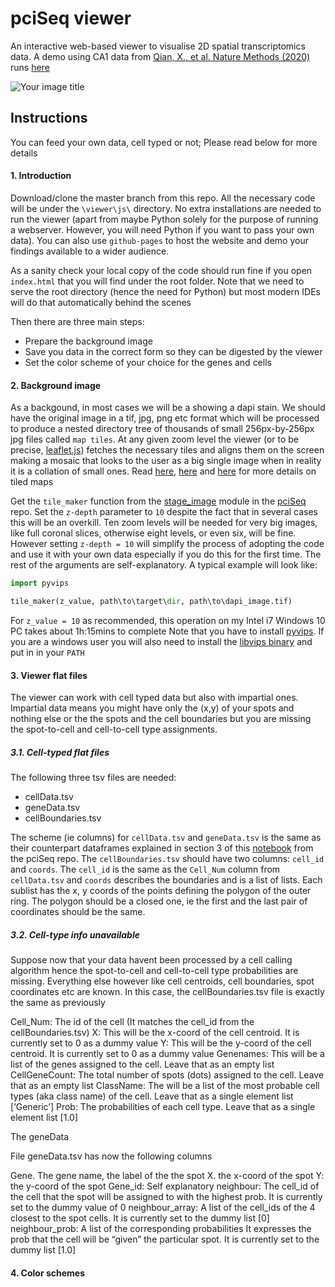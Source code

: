 # pciSeq viewer
An interactive web-based viewer to visualise 2D spatial transcriptomics data. A demo using 
CA1 data from [Qian, X., et al. Nature Methods (2020)](https://www.nature.com/articles/s41592-019-0631-4) runs
 [here](https://acycliq.github.io/ca1/)

<img src="viewer/assets/screenshot.jpg" alt="Your image title"/>

## Instructions
You can feed your own data, cell typed or not; Please read below for more details

#### 1. Introduction
Download/clone the master branch from this repo. All the necessary code will be under the `\viewer\js\` directory. 
No extra installations are needed to run the viewer (apart from maybe Python solely for the purpose of running a webserver. 
However, you will need Python if you want to pass your own data). You can also use `github-pages` to host the website and demo your findings
available to a wider audience.

As a sanity check your local copy of the code should run fine if you open `index.html` that you will 
find under the root folder. Note that we need to serve the root directory (hence the need for Python) 
but most modern IDEs will do that automatically behind the scenes    

Then there are three main steps:
 * Prepare the background image
 * Save you data in the correct form so they can be digested by the viewer
 * Set the color scheme of your choice for the genes and cells
 
#### 2. Background image
As a backgound, in most cases we will be a showing a dapi stain. We should have the original image in a tif, jpg, png etc format which will 
be processed to produce a nested directory tree of thousands of small 256px-by-256px jpg files called `map tiles`. At any given zoom level 
the viewer (or to be precise, [leaflet.js](www.leaflet.js)) fetches the necessary tiles and aligns them on the screen making a mosaic that looks 
to the user as a big single image when in reality it is a collation of small ones. 
Read [here](https://en.wikipedia.org/wiki/Tiled_web_map), [here](https://docs.microsoft.com/en-us/azure/azure-maps/zoom-levels-and-tile-grid?tabs=csharp) and
[here](https://www.e-education.psu.edu/geog585/node/706) for more details on tiled maps

Get the `tile_maker` function from the [stage_image](https://github.com/acycliq/pciSeq/blob/master/pciSeq/src/viewer/stage_image.py) module in the 
[pciSeq](https://github.com/acycliq/pciSeq) repo. Set the `z-depth` parameter to `10` despite the fact that in several cases this will be an overkill. Ten zoom levels will be needed for very big images, like 
full coronal slices, otherwise eight levels, or even six, will be fine. However setting `z-depth = 10` will simplify the process of adopting the code and use it with your 
own data especially if you do this for the first time. 
The rest of the arguments are self-explanatory. A typical example will look like:

```python
import pyvips

tile_maker(z_value, path\to\target\dir, path\to\dapi_image.tif)
```

For `z_value = 10` as recommended, this operation on my Intel i7 Windows 10 PC takes about 1h:15mins to complete
Note that you have to install [pyvips](https://anaconda.org/conda-forge/pyvips). If you are a windows user you will also need 
to install the [libvips binary](https://libvips.github.io/libvips/install.html) and put in in your `PATH`

#### 3. Viewer flat files
The viewer can work with cell typed data but also with impartial ones. Impartial data means you might have only the (x,y) of 
your spots and nothing else or the the spots and the cell boundaries but you are missing the spot-to-cell and cell-to-cell type assignments.

##### 3.1. Cell-typed flat files
The following three tsv files are needed:
* cellData.tsv
* geneData.tsv
* cellBoundaries.tsv

The scheme (ie columns) for `cellData.tsv` and `geneData.tsv` is the same as their counterpart dataframes explained in section 3 of this 
[notebook](https://colab.research.google.com/github/acycliq/pciSeq/blob/master/notebooks/pciSeq.ipynb) from the pciSeq repo. 
The `cellBoundaries.tsv` should have two columns: `cell_id` and	`coords`. The `cell_id` is the same as the `Cell_Num` column from `cellData.tsv` 
and `coords` describes the boundaries and is a list of lists. Each sublist has the x, y coords of the points defining the polygon of the outer ring.
The polygon should be a closed one, ie the first and the last pair of coordinates should be the same.

##### 3.2. Cell-type info unavailable
Suppose now that your data havent been processed by a cell calling algorithm hence the spot-to-cell and cell-to-cell type probabilities are missing. 
Everything else however like cell centroids, cell boundaries, spot coordinates etc are known. In this case, the cellBoundaries.tsv file is exactly the same 
as previously

Cell_Num: The id of the cell (It matches the cell_id from the cellBoundaries.tsv)
X: This will be the x-coord of the cell centroid. It is currently set to 0 as a dummy value
Y: This will be the y-coord of the cell centroid. It is currently set to 0 as a dummy value
Genenames: This will be a list of the genes assigned to the cell. Leave that as an empty list
CellGeneCount: The total number of spots (dots) assigned to the cell. Leave that as an empty list
ClassName: The will be a list of the most probable cell types (aka class name) of the cell. Leave that as a single element list [‘Generic’]
Prob: The probabilities of each cell type. Leave that as a single element list [1.0]
 

The geneData

File geneData.tsv has now the following columns

Gene. The gene name, the label of the the spot
X. the x-coord of the spot
Y: the y-coord of the spot
Gene_id: Self explanatory
neighbour: The cell_id of the cell that the spot will be assigned to with the highest prob. It is currently set to the dummy value of 0
neighbour_array: A list of the cell_ids of the 4 closest to the spot cells. It is currently set to the dummy list [0]
neighbour_prob: A list of the corresponding probabilities It expresses the prob that the cell will be “given” the particular spot. It is currently set to the dummy list [1.0]


#### 4. Color schemes
 

